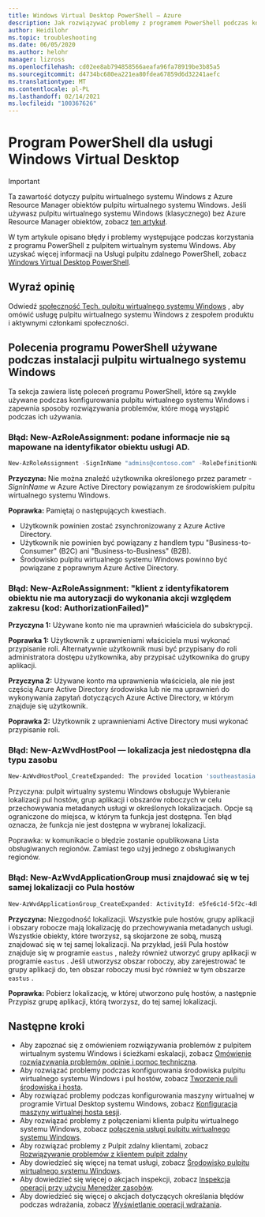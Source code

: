```yaml
---
title: Windows Virtual Desktop PowerShell — Azure
description: Jak rozwiązywać problemy z programem PowerShell podczas konfigurowania środowiska pulpitu wirtualnego systemu Windows.
author: Heidilohr
ms.topic: troubleshooting
ms.date: 06/05/2020
ms.author: helohr
manager: lizross
ms.openlocfilehash: cd02ee8ab794858566aeafa96fa78919be3b85a5
ms.sourcegitcommit: d4734bc680ea221ea80fdea67859d6d32241aefc
ms.translationtype: MT
ms.contentlocale: pl-PL
ms.lasthandoff: 02/14/2021
ms.locfileid: "100367626"
---
```

# <a name="windows-virtual-desktop-powershell"></a>Program PowerShell dla usługi Windows Virtual Desktop

>[!IMPORTANT]
>Ta zawartość dotyczy pulpitu wirtualnego systemu Windows z Azure Resource Manager obiektów pulpitu wirtualnego systemu Windows. Jeśli używasz pulpitu wirtualnego systemu Windows (klasycznego) bez Azure Resource Manager obiektów, zobacz [ten artykuł](./virtual-desktop-fall-2019/troubleshoot-powershell-2019.md).

W tym artykule opisano błędy i problemy występujące podczas korzystania z programu PowerShell z pulpitem wirtualnym systemu Windows. Aby uzyskać więcej informacji na Usługi pulpitu zdalnego PowerShell, zobacz [Windows Virtual Desktop PowerShell](/powershell/windows-virtual-desktop/overview).

## <a name="provide-feedback"></a>Wyraź opinię

Odwiedź [społeczność Tech. pulpitu wirtualnego systemu Windows](https://techcommunity.microsoft.com/t5/Windows-Virtual-Desktop/bd-p/WindowsVirtualDesktop) , aby omówić usługę pulpitu wirtualnego systemu Windows z zespołem produktu i aktywnymi członkami społeczności.

## <a name="powershell-commands-used-during-windows-virtual-desktop-setup"></a>Polecenia programu PowerShell używane podczas instalacji pulpitu wirtualnego systemu Windows

Ta sekcja zawiera listę poleceń programu PowerShell, które są zwykle używane podczas konfigurowania pulpitu wirtualnego systemu Windows i zapewnia sposoby rozwiązywania problemów, które mogą wystąpić podczas ich używania.

### <a name="error-new-azroleassignment-the-provided-information-does-not-map-to-an-ad-object-id"></a>Błąd: New-AzRoleAssignment: podane informacje nie są mapowane na identyfikator obiektu usługi AD.

```powershell
New-AzRoleAssignment -SignInName "admins@contoso.com" -RoleDefinitionName "Desktop Virtualization User" -ResourceName "0301HP-DAG" -ResourceGroupName 0301RG -ResourceType 'Microsoft.DesktopVirtualization/applicationGroups'
```

**Przyczyna:** Nie można znaleźć użytkownika określonego przez parametr *-SignInName* w Azure Active Directory powiązanym ze środowiskiem pulpitu wirtualnego systemu Windows.

**Poprawka:** Pamiętaj o następujących kwestiach.

- Użytkownik powinien zostać zsynchronizowany z Azure Active Directory.
- Użytkownik nie powinien być powiązany z handlem typu "Business-to-Consumer" (B2C) ani "Business-to-Business" (B2B).
- Środowisko pulpitu wirtualnego systemu Windows powinno być powiązane z poprawnym Azure Active Directory.

### <a name="error-new-azroleassignment-the-client-with-object-id-does-not-have-authorization-to-perform-action-over-scope-code-authorizationfailed"></a>Błąd: New-AzRoleAssignment: "klient z identyfikatorem obiektu nie ma autoryzacji do wykonania akcji względem zakresu (kod: AuthorizationFailed)"

**Przyczyna 1:** Używane konto nie ma uprawnień właściciela do subskrypcji.

**Poprawka 1:** Użytkownik z uprawnieniami właściciela musi wykonać przypisanie roli. Alternatywnie użytkownik musi być przypisany do roli administratora dostępu użytkownika, aby przypisać użytkownika do grupy aplikacji.

**Przyczyna 2:** Używane konto ma uprawnienia właściciela, ale nie jest częścią Azure Active Directory środowiska lub nie ma uprawnień do wykonywania zapytań dotyczących Azure Active Directory, w którym znajduje się użytkownik.

**Poprawka 2:** Użytkownik z uprawnieniami Active Directory musi wykonać przypisanie roli.

### <a name="error-new-azwvdhostpool----the-location-is-not-available-for-resource-type"></a>Błąd: New-AzWvdHostPool — lokalizacja jest niedostępna dla typu zasobu

```powershell
New-AzWvdHostPool_CreateExpanded: The provided location 'southeastasia' is not available for resource type 'Microsoft.DesktopVirtualization/hostpools'. List of available regions for the resource type is 'eastus,eastus2,westus,westus2,northcentralus,southcentralus,westcentralus,centralus'.
```

Przyczyna: pulpit wirtualny systemu Windows obsługuje Wybieranie lokalizacji pul hostów, grup aplikacji i obszarów roboczych w celu przechowywania metadanych usługi w określonych lokalizacjach. Opcje są ograniczone do miejsca, w którym ta funkcja jest dostępna. Ten błąd oznacza, że funkcja nie jest dostępna w wybranej lokalizacji.

Poprawka: w komunikacie o błędzie zostanie opublikowana Lista obsługiwanych regionów. Zamiast tego użyj jednego z obsługiwanych regionów.

### <a name="error-new-azwvdapplicationgroup-must-be-in-same-location-as-host-pool"></a>Błąd: New-AzWvdApplicationGroup musi znajdować się w tej samej lokalizacji co Pula hostów

```powershell
New-AzWvdApplicationGroup_CreateExpanded: ActivityId: e5fe6c1d-5f2c-4db9-817d-e423b8b7d168 Error: ApplicationGroup must be in same location as associated HostPool
```

**Przyczyna:** Niezgodność lokalizacji. Wszystkie pule hostów, grupy aplikacji i obszary robocze mają lokalizację do przechowywania metadanych usługi. Wszystkie obiekty, które tworzysz, są skojarzone ze sobą, muszą znajdować się w tej samej lokalizacji. Na przykład, jeśli Pula hostów znajduje się w programie `eastus` , należy również utworzyć grupy aplikacji w programie `eastus` . Jeśli utworzysz obszar roboczy, aby zarejestrować te grupy aplikacji do, ten obszar roboczy musi być również w tym obszarze `eastus` .

**Poprawka:** Pobierz lokalizację, w której utworzono pulę hostów, a następnie Przypisz grupę aplikacji, którą tworzysz, do tej samej lokalizacji.

## <a name="next-steps"></a>Następne kroki

- Aby zapoznać się z omówieniem rozwiązywania problemów z pulpitem wirtualnym systemu Windows i ścieżkami eskalacji, zobacz [Omówienie rozwiązywania problemów, opinie i pomoc techniczna](troubleshoot-set-up-overview.md).
- Aby rozwiązać problemy podczas konfigurowania środowiska pulpitu wirtualnego systemu Windows i pul hostów, zobacz [Tworzenie puli środowiska i hosta](troubleshoot-set-up-issues.md).
- Aby rozwiązać problemy podczas konfigurowania maszyny wirtualnej w programie Virtual Desktop systemu Windows, zobacz [Konfiguracja maszyny wirtualnej hosta sesji](troubleshoot-vm-configuration.md).
- Aby rozwiązać problemy z połączeniami klienta pulpitu wirtualnego systemu Windows, zobacz [połączenia usługi pulpitu wirtualnego systemu Windows](troubleshoot-service-connection.md).
- Aby rozwiązać problemy z Pulpit zdalny klientami, zobacz [Rozwiązywanie problemów z klientem pulpit zdalny](troubleshoot-client.md)
- Aby dowiedzieć się więcej na temat usługi, zobacz [Środowisko pulpitu wirtualnego systemu Windows](environment-setup.md).
- Aby dowiedzieć się więcej o akcjach inspekcji, zobacz [Inspekcja operacji przy użyciu Menedżer zasobów](../azure-resource-manager/management/view-activity-logs.md).
- Aby dowiedzieć się więcej o akcjach dotyczących określania błędów podczas wdrażania, zobacz [Wyświetlanie operacji wdrażania](../azure-resource-manager/templates/deployment-history.md).
